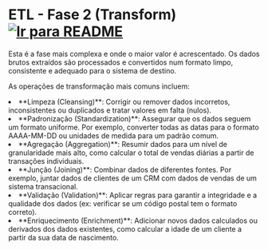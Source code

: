 # ETL - Fase 2 (Transform) &nbsp; [![Ir para README](https://img.shields.io/badge/Indice-Verde?style=for-the-badge)](../README.md#indice)

Esta é a fase mais complexa e onde o maior valor é
acrescentado.
Os dados brutos extraídos são processados e convertidos
num formato limpo, consistente e adequado para o sistema
de destino.

As operações de transformação mais comuns incluem:

<li>**Limpeza (Cleansing)**: Corrigir ou remover dados incorretos,
inconsistentes ou duplicados e tratar valores em falta (nulos).</li>

<li>**Padronização (Standardization)**: Assegurar que os dados
seguem um formato uniforme. Por exemplo, converter todas
as datas para o formato AAAA-MM-DD ou unidades de medida
para um padrão comum.</li>

<li>**Agregação (Aggregation)**: Resumir dados para um nível de
granularidade mais alto, como calcular o total de vendas
diárias a partir de transações individuais.</li>

<li>**Junção (Joining)**: Combinar dados de diferentes fontes. Por
exemplo, juntar dados de clientes de um CRM com dados de
vendas de um sistema transacional.</li>

<li>**Validação (Validation)**: Aplicar regras para garantir a
integridade e a qualidade dos dados (ex: verificar se um
código postal tem o formato correto).</li>

<li>**Enriquecimento (Enrichment)**: Adicionar novos dados
calculados ou derivados dos dados existentes, como calcular a
idade de um cliente a partir da sua data de nascimento.</li>

